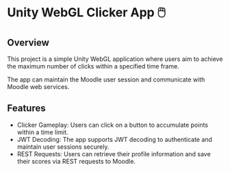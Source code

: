 # Unity WebGL Clicker App 🖱️

## Overview

This project is a simple Unity WebGL application where users aim to achieve the maximum number of clicks within a specified time frame.

The app can maintain the Moodle user session and communicate with Moodle web services.

## Features

- Clicker Gameplay: Users can click on a button to accumulate points within a time limit.
- JWT Decoding: The app supports JWT decoding to authenticate and maintain user sessions securely.
- REST Requests: Users can retrieve their profile information and save their scores via REST requests to Moodle.